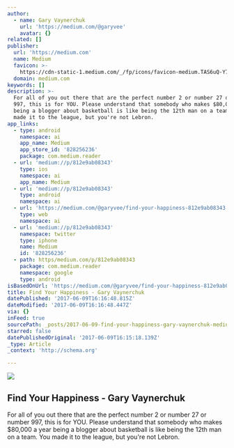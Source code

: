 ```yaml
---
author:
  - name: Gary Vaynerchuk
    url: 'https://medium.com/@garyvee'
    avatar: {}
related: []
publisher:
  url: 'https://medium.com'
  name: Medium
  favicon: >-
    https://cdn-static-1.medium.com/_/fp/icons/favicon-medium.TAS6uQ-Y7kcKgi0xjcYHXw.ico
  domain: medium.com
keywords: []
description: >-
  For all of you out there that are the perfect number 2 or number 27 or number
  997, this is for YOU. Please understand that somebody who makes $80,000 a year
  being a blogger about basketball is like being the 12th man on a team. You
  made it to the league, but you're not Lebron.
app_links:
  - type: android
    namespace: ai
    app_name: Medium
    app_store_id: '828256236'
    package: com.medium.reader
  - url: 'medium://p/812e9ab08343'
    type: ios
    namespace: ai
    app_name: Medium
  - url: 'medium://p/812e9ab08343'
    type: android
    namespace: ai
  - url: 'https://medium.com/@garyvee/find-your-happiness-812e9ab08343'
    type: web
    namespace: ai
  - url: 'medium://p/812e9ab08343'
    namespace: twitter
    type: iphone
    name: Medium
    id: '828256236'
  - path: https/medium.com/p/812e9ab08343
    package: com.medium.reader
    namespace: google
    type: android
isBasedOnUrl: 'https://medium.com/@garyvee/find-your-happiness-812e9ab08343'
title: Find Your Happiness - Gary Vaynerchuk
datePublished: '2017-06-09T16:16:48.815Z'
dateModified: '2017-06-09T16:16:48.447Z'
via: {}
inFeed: true
sourcePath: _posts/2017-06-09-find-your-happiness-gary-vaynerchuk-medium.md
starred: false
datePublishedOriginal: '2017-06-09T16:15:18.139Z'
_type: Article
_context: 'http://schema.org'

---
```

<article style=""><img src="https://imgflo.herokuapp.com/graph/2b2431f8e7ba7b0/12033192119bb593705b561a0647746d/noop.jpeg?input=https%3A%2F%2Fcdn-images-1.medium.com%2Fmax%2F1200%2F1*J3SCAsdBrFhol0R-bdZCQQ.jpeg" /><h1>Find Your Happiness - Gary Vaynerchuk</h1><p>For all of you out there that are the perfect number 2 or number 27 or number 997, this is for YOU. Please understand that somebody who makes $80,000 a year being a blogger about basketball is like being the 12th man on a team. You made it to the league, but you're not Lebron.</p></article>
